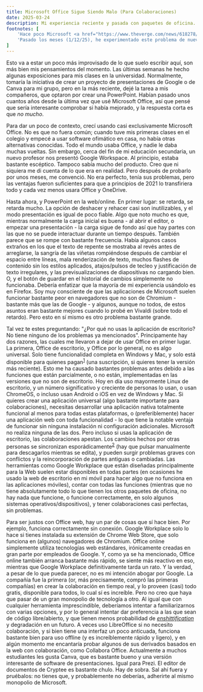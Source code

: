 ```yaml
---
title: Microsoft Office Sigue Siendo Malo (Para Colaboraciones)
date: 2025-03-24
description: Mi experiencia reciente y pasada con paquetes de oficina.
footnotes: [
    'Hace poco Microsoft <a href="https://www.theverge.com/news/618278/microsoft-office-free-windows-apps-ad-supported-version">lanzó la prueba</a> de una versión gratuita de Office de escritorio con publicidad en la India. Sin embargo, muchas funciones (por. ej. la habilidad de usar archivos locales directamente en lugar de OneDrive) están desactivadas artificialmente, así que de lo puedo ver, parece ser una combinación de las peores partes de Office de escritorio y Office web en un solo producto.',
    'Pasado los meses (1/12/25), he experimentado este problema de nuevo. Esta mañana tuve un seminario en el que la profesora quería que la clase trabajara en un documento compartido, pero Microsoft Office de escritorio se negaba a actualizarse en el ordenador/la pizarra para mostrar los últimos cambios. Sugerí abrirlo en la aplicación web, lo cual funcionó sin problema.'
]
---
```


Esto va a estar un poco más improvisado de lo que suelo escribir aquí, son más bien mis pensamientos del momento. Las últimas semanas he hecho algunas exposiciones para mis clases en la universidad. Normalmente, tomaría la iniciativa de crear un proyecto de presentaciones de Google o de Canva para mi grupo, pero en la más reciente, dejé la tarea a mis compañeros, que optaron por crear una PowerPoint. Habían pasado unos cuantos años desde la última vez que usé Microsoft Office, así que pensé que sería interesante comprobar si había mejorado, y la respuesta corta es que *no mucho*.

Para dar un poco de contexto, crecí usando casi exclusivamente Microsoft Office. No es que no fuera común; cuando tuve mis primeras clases en el colegio y empecé a usar software ofimático en casa, no había otras alternativas conocidas. Todo el mundo usaba Office, y nadie le daba muchas vueltas. Sin embargo, cerca del fin de mi educación secundaria, un nuevo profesor nos presentó Google Workspace. Al principio, estaba bastante escéptico. Tampoco sabía mucho del producto. Creo que ni siquiera me di cuenta de lo que era en realidad. Pero después de probarlo por unos meses, me convenció. No era perfecto, tenía sus problemas, pero las ventajas fueron suficientes para que a principios de 2021 lo transfiriera todo y cada vez menos usara Office y OneDrive.

Hasta ahora, y PowerPoint en la web/online. En primer lugar: se retarda, se retarda mucho. La opción de deshacer y rehacer casi son inutilizables, y el modo presentación es igual de poco fiable. Algo que noto mucho es que, mientras normalmente la carga inicial es buena - al abrir el editor, o empezar una presentación - la carga sigue de fondo así que hay partes con las que no se puede interactuar durante un tiempo después. También parece que se rompe con bastante frecuencia. Había algunos casos extraños en los que el texto de repente se mostraba al revés antes de arreglarse, la sangría de las viñetas rompiéndose después de cambiar el espacio entre líneas, mala renderización de texto, muchos flashes de contenido sin los estilos aplicados, atajos/pulsos de tecleo y justificación de texto irregulares, y las previsualizaciones de diapositivas no cargando bien. O, y el botón de guardar en el historial de cambios simplemente no funcionaba. Debería enfatizar que la mayoría de mi experiencia usándolo es en Firefox. Soy muy consciente de que las aplicaciones de Microsoft suelen funcionar bastante peor en navegadores que no son de Chromium - bastante más que las de Google - y algunos, aunque no todos, de estos asuntos eran bastante mejores cuando lo probé en Vivaldi (sobre todo el retardo). Pero esto en sí mismo es otro problema bastante grande.

Tal vez te estes preguntando: "¿Por qué no usas la aplicación de escritorio? No tiene ninguno de los problemas ya mencionados". Principamente hay dos razones, las cuales me llevaron a dejar de usar Office en primer lugar. La primera, Office de escritorio, y Office por lo general, no es algo universal. Solo tiene funcionalidad completa en Windows y Mac, y solo está disponible para quienes pagan<sup><a id="n-1" href="#fn-1">1</a></sup> (una suscripción, si quieres tener la versión más reciente). Esto me ha causado bastantes problemas antes debido a las funciones que están parcialmente, o no están, implementadas en las versiones que no son de escritorio. Hoy en día uso mayormente Linux de escritorio, y un número significativo y creciente de personas lo usan, o usan ChromeOS, o incluso usan Android o iOS en vez de Windows y Mac. Si quieres crear una aplicación universal (algo bastante importante para colaboraciones), necesitas desarrollar una aplicación nativa totalmente funcional al menos para todas estas plataformas, o (preferiblemente) hacer una aplicación web con toda funcionalidad - lo que tiene la notable ventaja de funcionar sin ninguna instalación ni configuración adicionales. Microsoft no realiza ninguna de las dos. Pero incluso si usas la aplicación de escritorio, las colaboraciones apestan. Los cambios hechos por otras personas se sincronizan esporádicamente<sup><a id="n-2" href="#fn-2">2</a></sup> (hay que pulsar manualmente para descagarlos mientras se edita), y pueden surgir problemas graves con conflictos y la reincorporación de partes antiguas o cambiadas. Las herramientas como Google Workplace que están diseñadas principalmente para la Web suelen estar disponibles en todas partes (en ocasiones he usado la web de escritorio en mi móvil para hacer algo que no funciona en las aplicaciones móviles), contar con todas las funciones (mientras que no tiene absolutamente todo lo que tienen los otros paquetes de oficina, no hay nada que funcione, o funcione correctamente, en solo algunos sistemas operativos/dispositivos), y tener colaboraciones casi perfectas, sin problemas.

Para ser justos con Office web, hay un par de cosas que sí hace bien. Por ejemplo, funciona correctamente sin conexión. Google Workplace solo lo hace si tienes instalada su extensión de Chrome Web Store, que solo funciona en (algunos) navegadores de Chromium. Office online simplemente utiliza tecnologías web estándares, irónicamente creadas en gran parte por empleados de Google. Y, como ya se ha mencionado, Office online también arranca bastante más rápido, se siente más reactivo en eso, mientras que Google Workplace definitivamente tarda un rato. Y la verdad, a pesar de lo que pueda parecer, no es mi intención abogar por Google. La compañía fue la primera (or, más precisamente, compró las primeras compañías) en crear la colaboración en tiempo real, y lo proveen (casi) todo gratis, disponible para todos, lo cual sí es increíble. Pero no creo que haya que pasar de un gran monopolio de tecnología a otro. Al igual que con cualquier herramienta imprescindible, deberíamos intentar a familiarizarnos con varias opciones, y por lo general intentar dar preferencia a las que sean de código libre/abierto, y que tienen menos probabilidad de *[enshittification](https://es.wikipedia.org/wiki/Decadencia_de_plataformas#:~:text=como-,enshittification)* y degradación en un futuro. A veces uso LibreOffice si no necesito colaboración, y si bien tiene una interfaz un poco anticuada, funciona bastante bien para uso offline (y es increíblemente rápido y ligero), y en algún momento me encantaría probar algunos de sus derivados basados en la web con colaboración, como Collabora Office. Actualmente a muchos estudiantes les gusta Canva, que es bastante bueno y una versión interesante de software de presentaciones. Igual para Prezi. El editor de documentos de Cryptee es bastante chulo. Hay de sobra. Sal ahí fuera y pruébalos: no tienes que, y probablemente no deberías, adherirte al mismo monopolio de Microsoft.